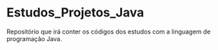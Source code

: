 # Estudos_Projetos_Java
Repositório que irá conter os códigos dos estudos com a linguagem de programação Java.
